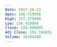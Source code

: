 ```yaml
---
Date: 2017-10-13
Open: 156.729996
High: 157.279999
Low: 156.410004
Close: 156.990005
Adj Close: 155.194031
Volume: 16394200
---
```

